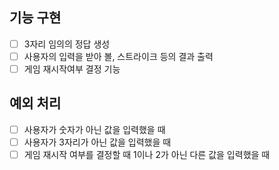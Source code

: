## 기능 구현
- [ ] 3자리 임의의 정답 생성
- [ ] 사용자의 입력을 받아 볼, 스트라이크 등의 결과 출력
- [ ] 게임 재시작여부 결정 기능

## 예외 처리
- [ ] 사용자가 숫자가 아닌 값을 입력했을 때
- [ ] 사용자가 3자리가 아닌 값을 입력했을 때 
- [ ] 게임 재시작 여부를 결정할 때 1이나 2가 아닌 다른 값을 입력했을 때